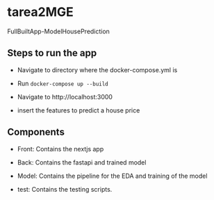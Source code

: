 # tarea2MGE
FullBuiltApp-ModelHousePrediction

## Steps to run the app

- Navigate to directory where the docker-compose.yml is

- Run `docker-compose up --build`

- Navigate to http://localhost:3000 

- insert the features to predict a house price


## Components

- Front: Contains the nextjs app

- Back: Contains the fastapi and trained model

- Model: Contains the pipeline for the EDA and training of the model

- test: Contains the testing scripts.

